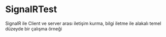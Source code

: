 # SignalRTest

SignalR ile Client ve server arası iletişim kurma, bilgi iletme ile alakalı temel düzeyde bir çalışma örneği

